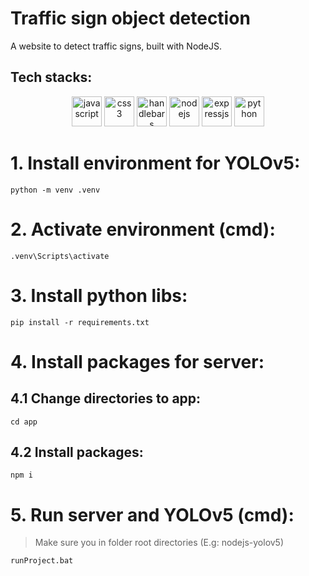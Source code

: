 # Traffic sign object detection
A website to detect traffic signs, built with NodeJS.

## Tech stacks:

<p align="center">
    <img src="https://cdn.jsdelivr.net/gh/devicons/devicon/icons/javascript/javascript-original.svg" alt="javascript" height="48" width="48" />
    <img src="https://cdn.jsdelivr.net/gh/devicons/devicon/icons/css3/css3-original.svg" alt="css3" height="48" width="48" />
    <img src="https://cdn.jsdelivr.net/gh/devicons/devicon/icons/handlebars/handlebars-original.svg" alt="handlebars" height="48" width="48" />
    <img src="https://cdn.jsdelivr.net/gh/devicons/devicon/icons/nodejs/nodejs-original.svg" alt="nodejs" height="48" width="48" />
    <img src="https://cdn.jsdelivr.net/gh/devicons/devicon/icons/express/express-original.svg" alt="expressjs" height="48" width="48" />
    <img src="https://cdn.jsdelivr.net/gh/devicons/devicon/icons/python/python-original.svg" alt="python" height="48" width="48" />
</p>

# 1. Install environment for YOLOv5:

```console
python -m venv .venv
```

# 2. Activate environment (cmd):

```console
.venv\Scripts\activate
```

# 3. Install python libs:

```console
pip install -r requirements.txt
```

# 4. Install packages for server:

## 4.1 Change directories to app:

```console
cd app
```

## 4.2 Install packages:

```console
npm i
```

# 5. Run server and YOLOv5 (cmd):

> Make sure you in folder root directories (E.g: nodejs-yolov5)

```console
runProject.bat
```
